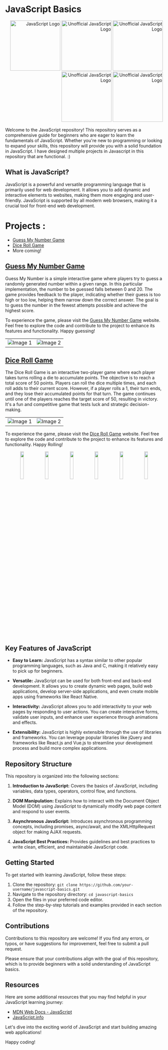# JavaScript Basics

<div align="right">
  <img src="https://upload.wikimedia.org/wikipedia/commons/6/6a/JavaScript-logo.png" alt="JavaScript Logo" width="160px">
  <img src="https://upload.wikimedia.org/wikipedia/commons/c/ce/Unofficial_JavaScript_logo.svg" alt="Unofficial JavaScript Logo" width="160px">
  <img src="https://upload.wikimedia.org/wikipedia/commons/8/80/WHATWG_JavaScript_logo.svg" alt="Unofficial JavaScript Logo" width="160px">
  <img src="https://upload.wikimedia.org/wikipedia/commons/7/7a/JavaScript_unofficial_logo.svg" alt="Unofficial JavaScript Logo" width="160px">
  <img src="https://upload.wikimedia.org/wikipedia/commons/3/39/Edinburghjs.svg" alt="Unofficial JavaScript Logo" width="160px">
</div>

Welcome to the JavaScript repository! This repository serves as a comprehensive guide for beginners who are eager to learn the fundamentals of JavaScript. Whether you're new to programming or looking to expand your skills, this repository will provide you with a solid foundation in JavaScript. I have designed multiple projects in Javascript in this repository that are functional. :)

## What is JavaScript?

JavaScript is a powerful and versatile programming language that is primarily used for web development. It allows you to add dynamic and interactive elements to websites, making them more engaging and user-friendly. JavaScript is supported by all modern web browsers, making it a crucial tool for front-end web development.


# Projects :
- [Guess My Number Game](https://yyppsk.github.io/JavaScript-Mastering/05-Guess-My-Number/starter/)
- [Dice Roll Game](https://yyppsk.github.io/JavaScript-Mastering/07-Pig-Game/starter/)
- More coming! 

## [Guess My Number Game](https://yyppsk.github.io/JavaScript-Mastering/05-Guess-My-Number/starter/)

Guess My Number is a simple interactive game where players try to guess a randomly generated number within a given range. In this particular implementation, the number to be guessed falls between 0 and 20. The game provides feedback to the player, indicating whether their guess is too high or too low, helping them narrow down the correct answer. The goal is to guess the number in the fewest attempts possible and achieve the highest score.

To experience the game, please visit the [Guess My Number Game](https://yyppsk.github.io/JavaScript-Mastering/05-Guess-My-Number/starter/) website. Feel free to explore the code and contribute to the project to enhance its features and functionality. Happy guessing!

<table>
  <tr>
    <td><img src="https://github.com/yyppsk/JavaScript-Mastering/assets/69805496/a9d4a55d-6cca-44bf-b230-e4f65eecafe4" alt="Image 1"></td>
    <td><img src="https://github.com/yyppsk/JavaScript-Mastering/assets/69805496/63cccbb3-d8db-4843-9312-ce54f7c47731" alt="Image 2"></td>
  </tr>
</table>


## [Dice Roll Game](https://yyppsk.github.io/JavaScript-Mastering/07-Pig-Game/starter/)


The Dice Roll Game is an interactive two-player game where each player takes turns rolling a die to accumulate points. The objective is to reach a total score of 50 points. Players can roll the dice multiple times, and each roll adds to their current score. However, if a player rolls a 1, their turn ends, and they lose their accumulated points for that turn. The game continues until one of the players reaches the target score of 50, resulting in victory. It's a fun and competitive game that tests luck and strategic decision-making.

<table>
  <tr>
    <td><img src="https://github.com/yyppsk/JavaScript-Mastering/assets/69805496/b838328c-80f5-4dbc-a0e8-752d1870a6bb" alt="Image 1"></td>
    <td><img src="https://github.com/yyppsk/JavaScript-Mastering/assets/69805496/6d512f55-77c5-4211-a806-ab8aeacc9266" alt="Image 2"></td>
  </tr>
</table>

To experience the game, please visit the [Dice Roll Game](https://yyppsk.github.io/JavaScript-Mastering/07-Pig-Game/starter/) website. Feel free to explore the code and contribute to the project to enhance its features and functionality. Happy Rolling!
<p align="center">
  <img src="https://github.com/yyppsk/JavaScript-Mastering/assets/69805496/f341b1e5-82ea-4631-829d-4027e5e08592" width="15%">
  <img src="https://github.com/yyppsk/JavaScript-Mastering/assets/69805496/db97d2ee-683f-49cf-812a-da3f682eeb8d" width="15%">
  <img src="https://github.com/yyppsk/JavaScript-Mastering/assets/69805496/13555ebf-b0fb-4dd7-9121-200d87142fec" width="15%">
  <img src="https://github.com/yyppsk/JavaScript-Mastering/assets/69805496/6232fd28-7d67-4b02-830d-81359503ae43" width="15%">
  <img src="https://github.com/yyppsk/JavaScript-Mastering/assets/69805496/a08464c7-2fa6-4786-a7ed-86ce70cb3d1f" width="15%">
  <img src="https://github.com/yyppsk/JavaScript-Mastering/assets/69805496/9939ebd5-ec7e-40e2-b875-c9b994a34a76" width="15%">
</p>


## Key Features of JavaScript

- **Easy to Learn:** JavaScript has a syntax similar to other popular programming languages, such as Java and C, making it relatively easy to pick up for beginners.

- **Versatile:** JavaScript can be used for both front-end and back-end development. It allows you to create dynamic web pages, build web applications, develop server-side applications, and even create mobile apps using frameworks like React Native.

- **Interactivity:** JavaScript allows you to add interactivity to your web pages by responding to user actions. You can create interactive forms, validate user inputs, and enhance user experience through animations and effects.

- **Extensibility:** JavaScript is highly extensible through the use of libraries and frameworks. You can leverage popular libraries like jQuery and frameworks like React.js and Vue.js to streamline your development process and build more complex applications.

## Repository Structure

This repository is organized into the following sections:

1. **Introduction to JavaScript:** Covers the basics of JavaScript, including variables, data types, operators, control flow, and functions.

2. **DOM Manipulation:** Explains how to interact with the Document Object Model (DOM) using JavaScript to dynamically modify web page content and respond to user events.

3. **Asynchronous JavaScript:** Introduces asynchronous programming concepts, including promises, async/await, and the XMLHttpRequest object for making AJAX requests.

4. **JavaScript Best Practices:** Provides guidelines and best practices to write clean, efficient, and maintainable JavaScript code.

## Getting Started

To get started with learning JavaScript, follow these steps:

1. Clone the repository: `git clone https://github.com/your-username/javascript-basics.git`
2. Navigate to the repository directory: `cd javascript-basics`
3. Open the files in your preferred code editor.
4. Follow the step-by-step tutorials and examples provided in each section of the repository.

## Contributions

Contributions to this repository are welcome! If you find any errors, or typos, or have suggestions for improvement, feel free to submit a pull request.

Please ensure that your contributions align with the goal of this repository, which is to provide beginners with a solid understanding of JavaScript basics.

## Resources

Here are some additional resources that you may find helpful in your JavaScript learning journey:

- [MDN Web Docs - JavaScript](https://developer.mozilla.org/en-US/docs/Web/JavaScript)
- [JavaScript.info](https://javascript.info/)

Let's dive into the exciting world of JavaScript and start building amazing web applications!

Happy coding!
